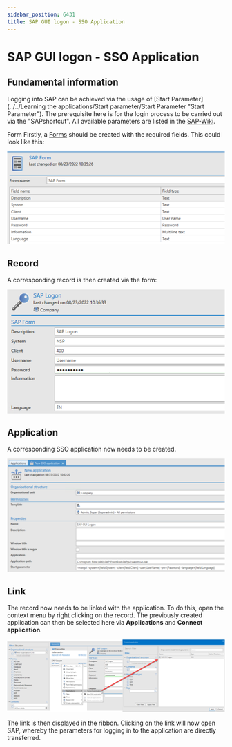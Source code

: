 ```yaml
---
sidebar_position: 6431
title: SAP GUI logon - SSO Application
---
```


# SAP GUI logon - SSO Application

## Fundamental information

Logging into SAP can be achieved via the usage of [Start Parameter](../../Learning the applications/Start parameter/Start Parameter "Start Parameter"). The prerequisite here is for the login process to be carried out via the "SAPshortcut".
All available parameters are listed in the [SAP-Wiki](https://wiki.scn.sap.com/wiki/display/NWTech/SAPshortcut).

Form
Firstly, a [Forms](../../../Forms/Forms "Forms") should be created with the required fields. This could look like this:

![SAP form](../../../../../../../../../../static/images/PasswordSecure_9.2/Content/Resources/Images/sap_gui_logon_1-en.png "SAP form")

## Record

A corresponding record is then created via the form:

![SAP record](../../../../../../../../../../static/images/PasswordSecure_9.2/Content/Resources/Images/sap_gui_logon_2-en.png "SAP record")

## Application

A corresponding SSO application now needs to be created.

![SAP Application](../../../../../../../../../../static/images/PasswordSecure_9.2/Content/Resources/Images/sap_gui_logon_3-en.png "SAP Application")

## Link

The record now needs to be linked with the application. To do this, open the context menu by right clicking on the record. The previously created application can then be selected here via **Applications** and **Connect application**.

![link record/application](../../../../../../../../../../static/images/PasswordSecure_9.2/Content/Resources/Images/sap_gui_logon_4-en.png "link record/application")

The link is then displayed in the ribbon. Clicking on the link will now open SAP, whereby the parameters for logging in to the application are directly transferred.